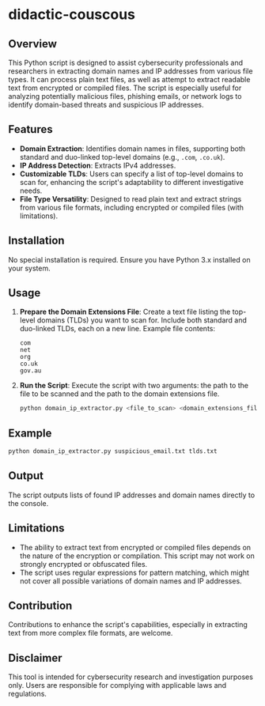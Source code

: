 # didactic-couscous


## Overview

This Python script is designed to assist cybersecurity professionals and researchers in extracting domain names and IP addresses from various file types. It can process plain text files, as well as attempt to extract readable text from encrypted or compiled files. The script is especially useful for analyzing potentially malicious files, phishing emails, or network logs to identify domain-based threats and suspicious IP addresses.

## Features

- **Domain Extraction**: Identifies domain names in files, supporting both standard and duo-linked top-level domains (e.g., `.com`, `.co.uk`).
- **IP Address Detection**: Extracts IPv4 addresses.
- **Customizable TLDs**: Users can specify a list of top-level domains to scan for, enhancing the script's adaptability to different investigative needs.
- **File Type Versatility**: Designed to read plain text and extract strings from various file formats, including encrypted or compiled files (with limitations).

## Installation

No special installation is required. Ensure you have Python 3.x installed on your system.

## Usage

1. **Prepare the Domain Extensions File**: Create a text file listing the top-level domains (TLDs) you want to scan for. Include both standard and duo-linked TLDs, each on a new line. Example file contents:

   ```
   com
   net
   org
   co.uk
   gov.au
   ```

2. **Run the Script**: Execute the script with two arguments: the path to the file to be scanned and the path to the domain extensions file.

   ```bash
   python domain_ip_extractor.py <file_to_scan> <domain_extensions_file>
   ```

## Example

```bash
python domain_ip_extractor.py suspicious_email.txt tlds.txt
```

## Output

The script outputs lists of found IP addresses and domain names directly to the console.

## Limitations

- The ability to extract text from encrypted or compiled files depends on the nature of the encryption or compilation. This script may not work on strongly encrypted or obfuscated files.
- The script uses regular expressions for pattern matching, which might not cover all possible variations of domain names and IP addresses.

## Contribution

Contributions to enhance the script's capabilities, especially in extracting text from more complex file formats, are welcome.

## Disclaimer

This tool is intended for cybersecurity research and investigation purposes only. Users are responsible for complying with applicable laws and regulations.
